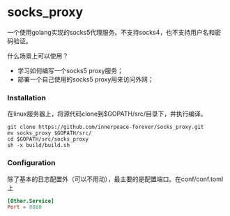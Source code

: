 # socks_proxy

一个使用golang实现的socks5代理服务。不支持socks4，也不支持用户名和密码验证。

什么场景上可以使用？

* 学习如何编写一个socks5 proxy服务；
* 部署一个自己使用的socks5 proxy用来访问外网；

### Installation

在linux服务器上，将源代码clone到$GOPATH/src/目录下，并执行编译。

```shell
git clone https://github.com/innerpeace-forever/socks_proxy.git
mv socks_proxy $GOPATH/src/
cd $GOPATH/src/socks_proxy
sh -x build/build.sh
```

### Configuration

除了基本的日志配置外（可以不用动），最主要的是配置端口。在conf/conf.toml上

```toml
[Other.Service]
Port = 8080
```

